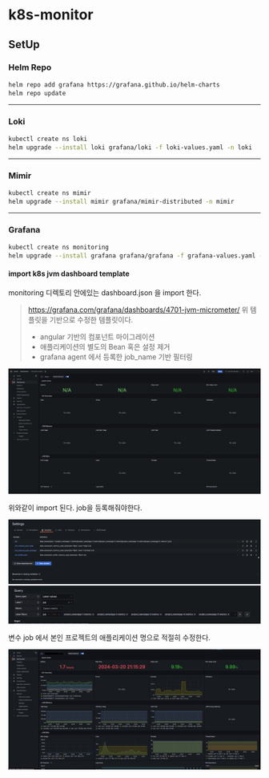 # k8s-monitor

## SetUp

### Helm Repo

```sh
helm repo add grafana https://grafana.github.io/helm-charts
helm repo update
```

---

### Loki

```sh
kubectl create ns loki
helm upgrade --install loki grafana/loki -f loki-values.yaml -n loki
```

---

### Mimir

```sh
kubectl create ns mimir
helm upgrade --install mimir grafana/mimir-distributed -n mimir
```

---

### Grafana

```sh
kubectl create ns monitoring
helm upgrade --install grafana grafana/grafana -f grafana-values.yaml -n monitoring
```

#### import k8s jvm dashboard template

monitoring 디렉토리 안에있는 dashboard.json 을 import 한다.

> <https://grafana.com/grafana/dashboards/4701-jvm-micrometer/>
> 위 템플릿을 기반으로 수정한 템플릿이다.
>
> - angular 기반의 컴포넌트 마이그레이션
> - 애플리케이션의 별도의 Bean 혹은 설정 제거
> - grafana agent 에서 등록한 job_name 기반 필터링

![Alt text](image.png)

위와같이 import 된다. job을 등록해줘야한다.

![Alt text](image-1.png)
![Alt text](image-2.png)

변수 job 에서 본인 프로젝트의 애플리케이션 명으로 적절히 수정한다.

![Alt text](image-3.png)
